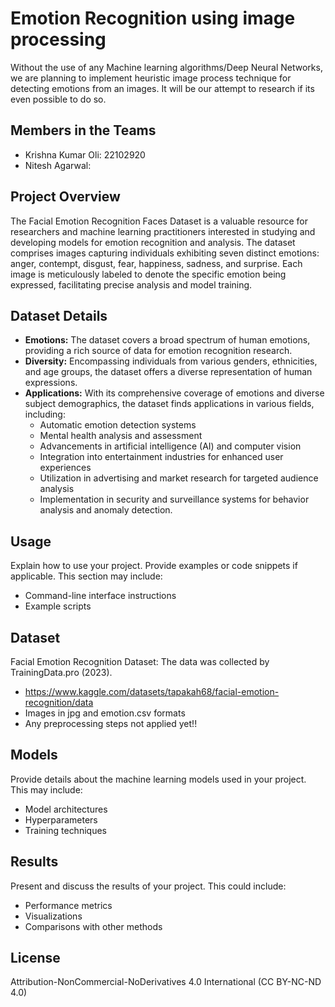 # Emotion Recognition using image processing

Without the use of any Machine learning algorithms/Deep Neural Networks, we are planning to implement heuristic image process technique for detecting emotions from an images. It will be our attempt to research if its even possible to do so.

## Members in the Teams
- Krishna Kumar Oli: 22102920
- Nitesh Agarwal:

## Project Overview

The Facial Emotion Recognition Faces Dataset is a valuable resource for researchers and machine learning practitioners interested in studying and developing models for emotion recognition and analysis. The dataset comprises images capturing individuals exhibiting seven distinct emotions: anger, contempt, disgust, fear, happiness, sadness, and surprise. Each image is meticulously labeled to denote the specific emotion being expressed, facilitating precise analysis and model training.

## Dataset Details

- **Emotions:** The dataset covers a broad spectrum of human emotions, providing a rich source of data for emotion recognition research.
- **Diversity:** Encompassing individuals from various genders, ethnicities, and age groups, the dataset offers a diverse representation of human expressions.
- **Applications:** With its comprehensive coverage of emotions and diverse subject demographics, the dataset finds applications in various fields, including:
  - Automatic emotion detection systems
  - Mental health analysis and assessment
  - Advancements in artificial intelligence (AI) and computer vision
  - Integration into entertainment industries for enhanced user experiences
  - Utilization in advertising and market research for targeted audience analysis
  - Implementation in security and surveillance systems for behavior analysis and anomaly detection.


## Usage

Explain how to use your project. Provide examples or code snippets if applicable. This section may include:
- Command-line interface instructions
- Example scripts

## Dataset

Facial Emotion Recognition Dataset: The data was collected by TrainingData.pro (2023).
- https://www.kaggle.com/datasets/tapakah68/facial-emotion-recognition/data
- Images in jpg and emotion.csv formats
- Any preprocessing steps not applied yet!!

## Models

Provide details about the machine learning models used in your project. This may include:
- Model architectures
- Hyperparameters
- Training techniques

## Results

Present and discuss the results of your project. This could include:
- Performance metrics
- Visualizations
- Comparisons with other methods


## License

Attribution-NonCommercial-NoDerivatives 4.0 International (CC BY-NC-ND 4.0)
